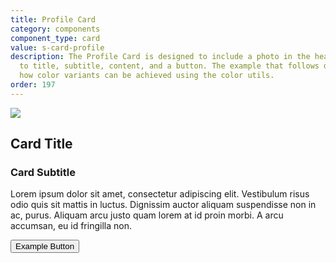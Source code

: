 ```yaml
---
title: Profile Card
category: components
component_type: card
value: s-card-profile
description: The Profile Card is designed to include a photo in the header, an addition
  to title, subtitle, content, and a button. The example that follows demonstrates
  how color variants can be achieved using the color utils.
order: 197
---
```

<div class="s-card s-card-profile s-border-yellow-500">
 <div class="s-card-header">
   <img class="s-card-profile-pic" src="https://d682ma8ami8n4.cloudfront.net/images/staff/kasperowicz.jpg">
   <div class="s-card-header-right">
     <h2 class="s-card-title">Card Title</h2>
     <h3 class="s-card-subtitle">Card Subtitle</h3>
   </div> 
 </div> 
 <div class="s-card-content">
   <p>Lorem ipsum dolor sit amet, consectetur adipiscing elit. Vestibulum risus odio quis sit mattis in luctus. Dignissim auctor aliquam suspendisse non in ac, purus. Aliquam arcu justo quam lorem at id proin morbi. A arcu accumsan, eu id fringilla non.</p>
 </div>
 <div class="s-card-footer">
   <button class="s-button s-button-secondary">Example Button</button>
 </div>
</div>